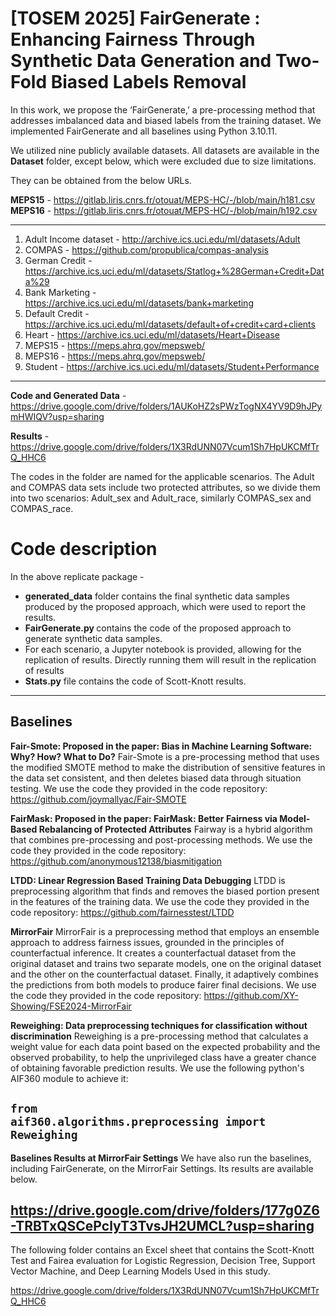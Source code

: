 <h1>[TOSEM 2025] FairGenerate : Enhancing Fairness Through Synthetic Data Generation and Two-Fold Biased Labels Removal </h1> 


In this work, we propose the ‘FairGenerate,’ a pre-processing method that addresses imbalanced data and biased labels from the training dataset. 
We implemented FairGenerate and all baselines using Python 3.10.11. 

We utilized nine publicly available datasets. All datasets are available in the **Dataset** folder, except below, which were excluded due to size limitations.

They can be obtained from the below URLs.

**MEPS15** - https://gitlab.liris.cnrs.fr/otouat/MEPS-HC/-/blob/main/h181.csv <br />
**MEPS16** - https://gitlab.liris.cnrs.fr/otouat/MEPS-HC/-/blob/main/h192.csv

********************************************************************************************************

1. Adult Income dataset - http://archive.ics.uci.edu/ml/datasets/Adult
2. COMPAS - https://github.com/propublica/compas-analysis
3. German Credit - https://archive.ics.uci.edu/ml/datasets/Statlog+%28German+Credit+Data%29
4. Bank Marketing - https://archive.ics.uci.edu/ml/datasets/bank+marketing
5. Default Credit - https://archive.ics.uci.edu/ml/datasets/default+of+credit+card+clients
6. Heart - https://archive.ics.uci.edu/ml/datasets/Heart+Disease
7. MEPS15 - https://meps.ahrq.gov/mepsweb/
8. MEPS16 - https://meps.ahrq.gov/mepsweb/
9. Student - https://archive.ics.uci.edu/ml/datasets/Student+Performance

********************************************************************************************************

**Code and Generated Data** -  https://drive.google.com/drive/folders/1AUKoHZ2sPWzTogNX4YV9D9hJPymHWIQV?usp=sharing

**Results** - https://drive.google.com/drive/folders/1X3RdUNN07Vcum1Sh7HpUKCMfTrQ_HHC6 

The codes in the folder are named for the applicable scenarios. The Adult and COMPAS data sets include two protected attributes, so we divide them into two scenarios: Adult_sex and Adult_race, similarly COMPAS_sex and COMPAS_race.

<h1> Code description</h1>

In the above replicate package -
* <b>generated_data</b> folder contains the final synthetic data samples produced by the proposed approach, which were used to report the results.
* <b>FairGenerate.py </b> contains the code of the proposed approach to generate synthetic data samples.
* For each scenario, a Jupyter notebook is provided, allowing for the replication of results. Directly running them will result in the replication of results
* <b>Stats.py</b> file contains the code of Scott-Knott results.

********************************************************************************************************

Baselines
-----------------------------------------------------
**Fair-Smote: Proposed in the paper: Bias in Machine Learning Software: Why? How? What to Do?**
Fair-Smote is a pre-processing method that uses the modified SMOTE method to make the distribution of sensitive features in the data set consistent, and then deletes biased data through situation testing.
We use the code they provided in the code repository: https://github.com/joymallyac/Fair-SMOTE

**FairMask: Proposed in the paper: FairMask: Better Fairness via Model-Based Rebalancing of Protected Attributes**
Fairway is a hybrid algorithm that combines pre-processing and post-processing methods. 
We use the code they provided in the code repository: https://github.com/anonymous12138/biasmitigation 

**LTDD: Linear Regression Based Training Data Debugging**
LTDD is preprocessing algorithm that finds and removes the biased portion present in the features of the training data.
We use the code they provided in the code repository: https://github.com/fairnesstest/LTDD

**MirrorFair**
MirrorFair is a preprocessing method that employs an ensemble approach to address fairness issues, grounded in the principles of
counterfactual inference. It creates a counterfactual dataset from the original dataset and trains two
separate models, one on the original dataset and the other on the counterfactual dataset. Finally, it
adaptively combines the predictions from both models to produce fairer final decisions.
We use the code they provided in the code repository: https://github.com/XY-Showing/FSE2024-MirrorFair
 
**Reweighing: Data preprocessing techniques for classification without discrimination**
Reweighing is a pre-processing method that calculates a weight value for each data point based on the expected probability and the observed probability, to help the unprivileged class have a greater chance of obtaining favorable prediction results. 
We use the following python's AIF360 module to achieve it:

<code>from aif360.algorithms.preprocessing import Reweighing</code>
-----------------------------------------------------

**Baselines Results at MirrorFair Settings**
We have also run the baselines, including FairGenerate, on the MirrorFair Settings. Its results are available below.

https://drive.google.com/drive/folders/177g0Z6-TRBTxQSCePclyT3TvsJH2UMCL?usp=sharing
-----------------------------------------------------


The following folder contains an Excel sheet that contains the Scott-Knott Test and Fairea evaluation for Logistic Regression, Decision Tree, Support Vector Machine, and Deep Learning Models Used in this study. 

https://drive.google.com/drive/folders/1X3RdUNN07Vcum1Sh7HpUKCMfTrQ_HHC6
